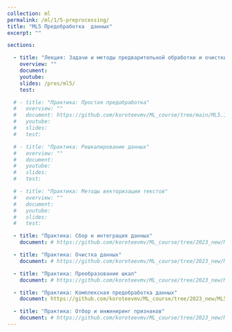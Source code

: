 ```yaml
---
collection: ml
permalink: /ml/1/5-preprocessing/
title: "ML5 Предобработка  данных"
excerpt: ""

sections:

  - title: "Лекция: Задачи и методы предварительной обработки и очистки данных" 
    overview: ""
    document:
    youtube:
    slides: /pres/ml5/
    test:

  # - title: "Практика: Простая предобработка" 
  #   overview: ""
  #   document: https://github.com/koroteevmv/ML_course/tree/main/ML5.1_preprocessing
  #   youtube:
  #   slides:
  #   test:

  # - title: "Практика: Решкалирование данных" 
  #   overview: ""
  #   document: 
  #   youtube:
  #   slides:
  #   test:

  # - title: "Практика: Методы векторизации текстов" 
  #   overview: ""
  #   document: 
  #   youtube:
  #   slides:
  #   test:

  - title: "Практика: Сбор и интеграция данных" 
    document: # https://github.com/koroteevmv/ML_course/tree/2023_new/ML5.4%20EDA

  - title: "Практика: Очистка данных" 
    document: # https://github.com/koroteevmv/ML_course/tree/2023_new/ML5.4%20EDA

  - title: "Практика: Преобразование шкал" 
    document: # https://github.com/koroteevmv/ML_course/tree/2023_new/ML5.4%20EDA

  - title: "Практика: Комплексная предобработка данных" 
    document: https://github.com/koroteevmv/ML_course/tree/2023_new/ML5.4%20EDA

  - title: "Практика: Отбор и инжиниринг признаков" 
    document: # https://github.com/koroteevmv/ML_course/tree/2023_new/ML5.4%20EDA
---
```

